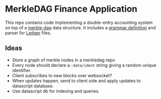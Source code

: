 MerkleDAG Finance Application
=============================

This repo contains code implementing a double-entry accounting system on top of
a [merkle-dag](https://github.com/greglook/clj-merkledag) data structure. It
includes a [grammar definition](resources/grammar/ledger.bnf) and parser for
[Ledger](http://ledger-cli.org/) files.

## Ideas

- Store a graph of merkle nodes in a merkledag repo
- Every node should declare a `:data/ident` string giving a random unique
  identifier.
- Client subscribes to new blocks over websocket?
- When updates happen, send to client side and apply updates to datascript
  database.
- Use datascript db for indexing and queries.
